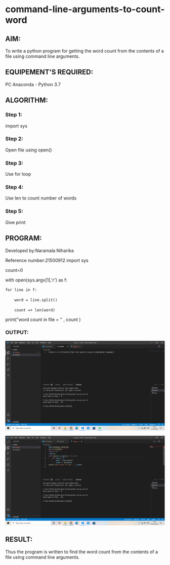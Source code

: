 # command-line-arguments-to-count-word
## AIM:
To write a python program for getting the word count from the contents of a file using command line arguments.
## EQUIPEMENT'S REQUIRED: 
PC
Anaconda - Python 3.7
## ALGORITHM: 

### Step 1:
import sys

### Step 2: 
Open file using open()

### Step 3: 
Use for loop

### Step 4:  
Use len to count number of words

### Step 5: 
Give print

## PROGRAM:
Developed by:Naramala Niharika

Reference number:21500912
import sys

count=0

with open(sys.argv[1],'r') as f:

    for line in f:
    
        word = line.split()
        
        count =+ len(word)
        
print("word count in file = " , count )

### OUTPUT:
![Output](https://github.com/naramala-niharika/command-line-arguments-to-count-word/blob/main/1.png?raw=true)

![Output](https://github.com/naramala-niharika/command-line-arguments-to-count-word/blob/main/2.png?raw=true)

## RESULT:
Thus the program is written to find the word count from the contents of a file using command line arguments.
